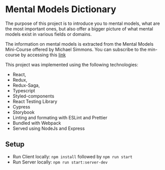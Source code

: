 # Mental Models Dictionary

The purpose of this project is to introduce you to mental models, what are the most important ones, but also offer a bigger picture of what mental models exist in various fields or domains.

The information on mental models is extracted from the Mental Models Mini-Course offered by Michael Simmons. You can subscribe to the min-course by accessing this [link](https://seminal.lpages.co/master-mental-model-list/?utm_source=Medium&utm_medium=article&utm_campaign=15&utm_content=CTA2)

This project was implemented using the following technologies: 
- React,
- Redux,
- Redux-Saga,
- Typescript
- Styled-components
- React Testing Library
- Cypress
- Storybook
- Linting and formating with ESLint and Prettier
- Bundled with Webpack
- Served using NodeJs and Express

## Setup
- Run Client locally: 
``npm install`` followed by
``npm run start``
- Run Server locally:
``npm run start:server-dev``

